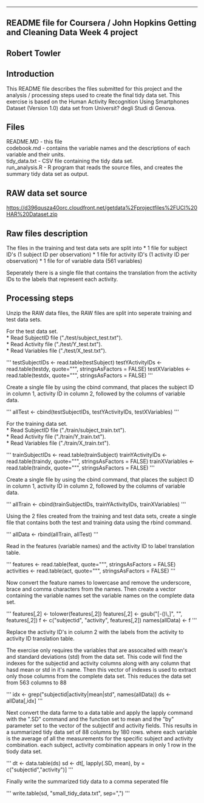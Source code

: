 -----------------------------------------------------------------
README file for Coursera / John Hopkins Getting and Cleaning Data Week 4 project
-----------------------------------------------------------------
Robert Towler 
-----------------------------------------------------------------

## Introduction
This README file describes the files submitted for this project   and the analysis / processing steps used to create the final tidy   data set. This exercise is based on the Human Activity   Recognition Using Smartphones Dataset (Version 1.0) data set   from Universit? degli Studi di Genova.

## Files
README.MD		- this file  
codebook.md	- contains the variable names and the  					  descriptions of each variable and their units.  
tidy_data.txt	- CSV file containing the tidy data set.  
run_analysis.R	- R program that reads the source files, and  				  creates the summary tidy data set as output.  

## RAW data set source

https://d396qusza40orc.cloudfront.net/getdata%2Fprojectfiles%2FUCI%20HAR%20Dataset.zip

## Raw files description
The files in the training and test data sets are split into
	* 1 file for subject ID's (1 subject ID per observation)
	* 1 file for activity ID's (1 activity ID per observation)
	* 1 file for of variable data (561 variables)

Seperately there is a single file that contains the translation from the activity IDs to the labels that represent each activity.

## Processing steps

Unzip the RAW data files, the RAW files are split into seperate training and test data sets.

For the test data set.  
	* Read SubjectID file ("./test/subject_test.txt").  
	* Read Activity file ("./test/Y_test.txt").  
	* Read Variables file ("./test/X_test.txt").  

'''
testSubjectIDs   <- read.table(testSubject)
testYActivityIDs <- read.table(testdy, quote="\"", stringsAsFactors = FALSE)
testXVariables   <- read.table(testdx, quote="\"", stringsAsFactors = FALSE)
'''

Create a single file by using the cbind command, that places the subject ID in column 1, activity ID in column 2, followed by the columns of variable data.

'''
allTest <- cbind(testSubjectIDs, testYActivityIDs, testXVariables)
'''

For the training data set.  
	* Read SubjectID file ("./train/subject_train.txt").  
	* Read Activity file ("./train/Y_train.txt").  
	* Read Variables file ("./train/X_train.txt").  

'''
trainSubjectIDs   <- read.table(trainSubject)
trainYActivityIDs <- read.table(traindy, quote="\"", stringsAsFactors = FALSE)
trainXVariables   <- read.table(traindx, quote="\"", stringsAsFactors = FALSE)
'''

Create a single file by using the cbind command, that places the subject ID in column 1, activity ID in column 2, followed by the columns of variable data.

'''
allTrain <- cbind(trainSubjectIDs, trainYActivityIDs, trainXVariables)
'''

Using the 2 files created from the training and test data sets, create a single file that contains both the test and training data using the rbind command.

'''
allData  <- rbind(allTrain, allTest)
'''

Read in the features (variable names) and the activity ID to label  translation table.

'''
features   <- read.table(feat, quote="\"", stringsAsFactors = FALSE)
activities <- read.table(act, quote="\"", stringsAsFactors = FALSE)
'''

Now convert the feature names to lowercase and remove the underscore, brace and comma characters from the names. Then create a vector containing the variable names set the variable names on the complete data set.

'''
features[,2] <- tolower(features[,2])
features[,2] <- gsub("[-()\\,]", "", features[,2])
f <- c("subjectid", "activity", features[,2])
names(allData) <- f
'''

Replace the activity ID's in column 2 with the labels from the activity to activity ID translation table.

The exercise only requires the variables that are assocaited with mean's and standard deviations (std) from the data set. This code will find the indexes for the subjectid and activity columns along with any column that hasd mean or std in it's name. Then this vector of indexes is used to extract only those columns from the complete data set. This reduces the data set from 563 columns to 88

'''
idx <- grep("subjectid|activity|mean|std", names(allData))
ds <- allData[,idx]
'''

Next convert the data farme to a data table and apply the lapply command with the ".SD" command and the function set to mean and the "by" parameter set to the vector of the subjectif and activity fields. This results in a summarized tidy data set of 88 columns by 180 rows. where each variable is the average of all the measurements for the specific subject and activity combination. each subject, activity combination appears in only 1 row in the tiody data set.

'''
dt <- data.table(ds)
sd <- dt[, lapply(.SD, mean), by = c("subjectid","activity")]
'''

Finally write the summarized tidy data to a comma seperated file

'''
write.table(sd, "small_tidy_data.txt", sep=",")
'''